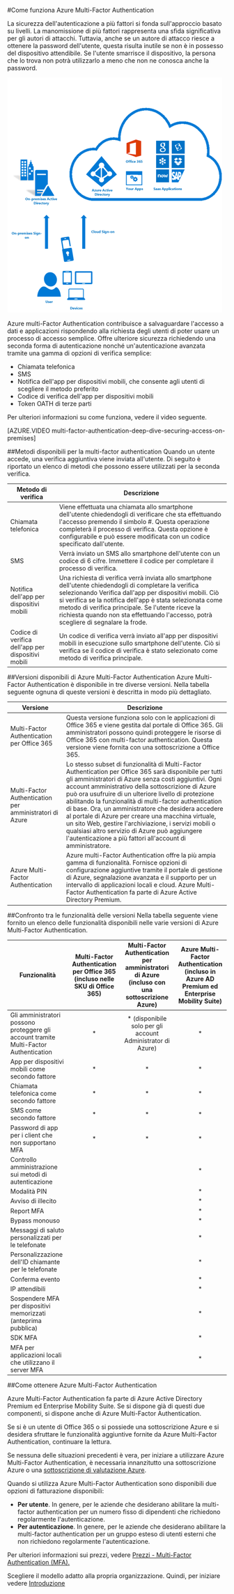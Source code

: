 <properties 
	pageTitle="Azure Multi-Factor Authentication - Come funziona" 
	description="Azure multi-Factor Authentication contribuisce a salvaguardare l'accesso a dati e applicazioni rispondendo alla richiesta degli utenti di poter usare un processo di accesso semplice. Offre ulteriore sicurezza richiedendo una seconda forma di autenticazione nonché un'autenticazione avanzata tramite una gamma di opzioni di verifica semplice." 
	services="multi-factor-authentication" 
	documentationCenter="" 
	authors="billmath" 
	manager="stevenpo" 
	editor="curtland"/>

<tags 
	ms.service="multi-factor-authentication" 
	ms.workload="identity" 
	ms.tgt_pltfrm="na" 
	ms.devlang="na" 
	ms.topic="article" 
	ms.date="08/24/2015" 
	ms.author="billmath"/>

#Come funziona Azure Multi-Factor Authentication

La sicurezza dell'autenticazione a più fattori si fonda sull'approccio basato su livelli. La manomissione di più fattori rappresenta una sfida significativa per gli autori di attacchi. Tuttavia, anche se un autore di attacco riesce a ottenere la password dell'utente, questa risulta inutile se non è in possesso del dispositivo attendibile. Se l'utente smarrisce il dispositivo, la persona che lo trova non potrà utilizzarlo a meno che non ne conosca anche la password.

![Verifica](./media/multi-factor-authentication-how-it-works/howitworks.png)



Azure multi-Factor Authentication contribuisce a salvaguardare l'accesso a dati e applicazioni rispondendo alla richiesta degli utenti di poter usare un processo di accesso semplice. Offre ulteriore sicurezza richiedendo una seconda forma di autenticazione nonché un'autenticazione avanzata tramite una gamma di opzioni di verifica semplice:

- Chiamata telefonica 
- SMS
- Notifica dell'app per dispositivi mobili, che consente agli utenti di scegliere il metodo preferito
- Codice di verifica dell'app per dispositivi mobili
- Token OATH di terze parti

Per ulteriori informazioni su come funziona, vedere il video seguente.

[AZURE.VIDEO multi-factor-authentication-deep-dive-securing-access-on-premises]

##Metodi disponibili per la multi-factor authentication
Quando un utente accede, una verifica aggiuntiva viene inviata all'utente. Di seguito è riportato un elenco di metodi che possono essere utilizzati per la seconda verifica.

Metodo di verifica | Descrizione 
------------- | ------------- |
Chiamata telefonica | Viene effettuata una chiamata allo smartphone dell'utente chiedendogli di verificare che sta effettuando l'accesso premendo il simbolo #. Questa operazione completerà il processo di verifica. Questa opzione è configurabile e può essere modificata con un codice specificato dall'utente.
SMS | Verrà inviato un SMS allo smartphone dell'utente con un codice di 6 cifre. Immettere il codice per completare il processo di verifica.
Notifica dell'app per dispositivi mobili | Una richiesta di verifica verrà inviata allo smartphone dell'utente chiedendogli di completare la verifica selezionando Verifica dall'app per dispositivi mobili. Ciò si verifica se la notifica dell'app è stata selezionata come metodo di verifica principale. Se l'utente riceve la richiesta quando non sta effettuando l'accesso, potrà scegliere di segnalare la frode.
Codice di verifica dell'app per dispositivi mobili | Un codice di verifica verrà inviato all'app per dispositivi mobili in esecuzione sullo smartphone dell'utente. Ciò si verifica se il codice di verifica è stato selezionato come metodo di verifica principale.


##Versioni disponibili di Azure Multi-Factor Authentication
Azure Multi-Factor Authentication è disponibile in tre diverse versioni. Nella tabella seguente ognuna di queste versioni è descritta in modo più dettagliato.

Versione | Descrizione 
------------- | ------------- |
Multi-Factor Authentication per Office 365 | Questa versione funziona solo con le applicazioni di Office 365 e viene gestita dal portale di Office 365. Gli amministratori possono quindi proteggere le risorse di Office 365 con multi-factor authentication. Questa versione viene fornita con una sottoscrizione a Office 365.
Multi-Factor Authentication per amministratori di Azure | Lo stesso subset di funzionalità di Multi-Factor Authentication per Office 365 sarà disponibile per tutti gli amministratori di Azure senza costi aggiuntivi. Ogni account amministrativo della sottoscrizione di Azure può ora usufruire di un ulteriore livello di protezione abilitando la funzionalità di multi-factor authentication di base. Ora, un amministratore che desidera accedere al portale di Azure per creare una macchina virtuale, un sito Web, gestire l'archiviazione, i servizi mobili o qualsiasi altro servizio di Azure può aggiungere l'autenticazione a più fattori all'account di amministratore.
Azure Multi-Factor Authentication | Azure multi-Factor Authentication offre la più ampia gamma di funzionalità. Fornisce opzioni di configurazione aggiuntive tramite il portale di gestione di Azure, segnalazione avanzata e il supporto per un intervallo di applicazioni locali e cloud. Azure Multi-Factor Authentication fa parte di Azure Active Directory Premium.

##Confronto tra le funzionalità delle versioni
Nella tabella seguente viene fornito un elenco delle funzionalità disponibili nelle varie versioni di Azure Multi-Factor Authentication.


Funzionalità | Multi-Factor Authentication per Office 365 (incluso nelle SKU di Office 365)|Multi-Factor Authentication per amministratori di Azure (incluso con una sottoscrizione Azure) | Azure Multi-Factor Authentication (incluso in Azure AD Premium ed Enterprise Mobility Suite) 
------------- | :-------------: |:-------------: |:-------------: |
Gli amministratori possono proteggere gli account tramite Multi-Factor Authentication| * | * (disponibile solo per gli account Administrator di Azure)|*
App per dispositivi mobili come secondo fattore|* | * | *
Chiamata telefonica come secondo fattore|* | * | *
SMS come secondo fattore|* | * | *
Password di app per i client che non supportano MFA|* | * | *
Controllo amministrazione sui metodi di autenticazione| | | *
Modalità PIN| | | *
Avviso di illecito| | | *
Report MFA| | | *
Bypass monouso| | | *
Messaggi di saluto personalizzati per le telefonate| | | *
Personalizzazione dell'ID chiamante per le telefonate| | | *
Conferma evento| | | *
IP attendibili| | | *
Sospendere MFA per dispositivi memorizzati (anteprima pubblica)| | | *
SDK MFA| | | *
MFA per applicazioni locali che utilizzano il server MFA| | | *


##Come ottenere Azure Multi-Factor Authentication

Azure Multi-Factor Authentication fa parte di Azure Active Directory Premium ed Enterprise Mobility Suite. Se si dispone già di questi due componenti, si dispone anche di Azure Multi-Factor Authentication.

Se si è un utente di Office 365 o si possiede una sottoscrizione Azure e si desidera sfruttare le funzionalità aggiuntive fornite da Azure Multi-Factor Authentication, continuare la lettura.

Se nessuna delle situazioni precedenti è vera, per iniziare a utilizzare Azure Multi-Factor Authentication, è necessaria innanzitutto una sottoscrizione Azure o una [sottoscrizione di valutazione Azure](http://azure.microsoft.com/pricing/free-trial/).

Quando si utilizza Azure Multi-Factor Authentication sono disponibili due opzioni di fatturazione disponibili:

- **Per utente**. In genere, per le aziende che desiderano abilitare la multi-factor authentication per un numero fisso di dipendenti che richiedono regolarmente l'autenticazione.
- **Per autenticazione**. In genere, per le aziende che desiderano abilitare la multi-factor authentication per un gruppo esteso di utenti esterni che non richiedono regolarmente l'autenticazione.

Per ulteriori informazioni sui prezzi, vedere [Prezzi - Multi-Factor Authentication (MFA).](http://azure.microsoft.com/pricing/details/multi-factor-authentication/)

Scegliere il modello adatto alla propria organizzazione. Quindi, per iniziare vedere [Introduzione](multi-factor-authentication-get-started.md)



 

<!---HONumber=Oct15_HO3-->